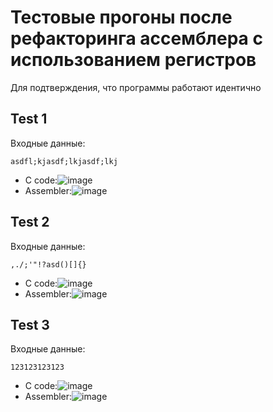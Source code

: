 # Тестовые прогоны после рефакторинга ассемблера с использованием регистров
Для подтверждения, что программы работают идентично

## Test 1
Входные данные:
```
asdfl;kjasdf;lkjasdf;lkj
```
* C code:![image](https://user-images.githubusercontent.com/58052549/200172643-147dd1fd-5a14-453b-a4cb-31e14ea7e6a4.png)
* Assembler:![image](https://user-images.githubusercontent.com/58052549/200172621-4f582b97-18f2-4af6-b97d-d343cfdc8c34.png)


## Test 2
Входные данные:
```
,./;'"!?asd()[]{}
```
* C code:![image](https://user-images.githubusercontent.com/58052549/200172659-981aef9b-f403-4f08-b48c-359a7765ca26.png)
* Assembler:![image](https://user-images.githubusercontent.com/58052549/200172668-95336d7d-31fe-4388-b5eb-c6fd4d517327.png)

## Test 3
Входные данные:
```
123123123123
```
* C code:![image](https://user-images.githubusercontent.com/58052549/200172691-240579e1-8518-4b5c-b2c1-90d8e830ebe2.png)
* Assembler:![image](https://user-images.githubusercontent.com/58052549/200172679-becdd2ed-70fb-45cc-8cd3-c24456dd0cf5.png)
